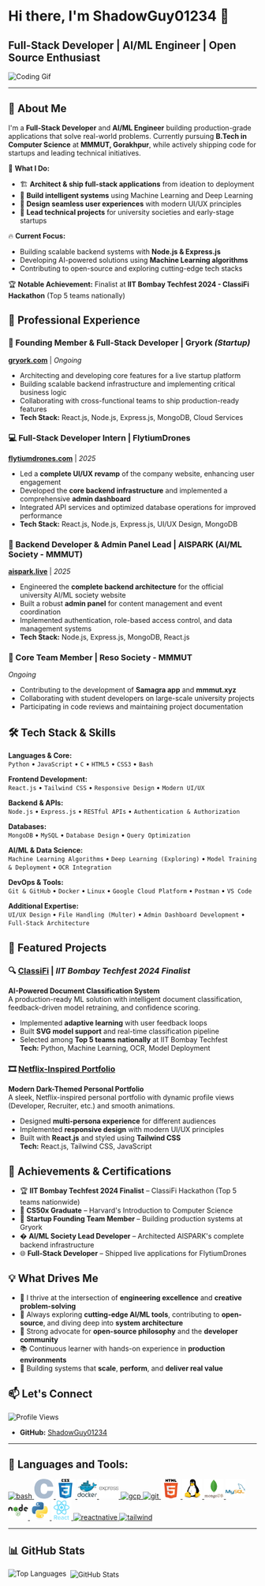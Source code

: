 # Hi there, I'm ShadowGuy01234 👋

## Full-Stack Developer | AI/ML Engineer | Open Source Enthusiast

![Coding Gif](https://media.giphy.com/media/qgQUggAC3Pfv687qPC/giphy.gif)

---

## 🚀 About Me

I'm a **Full-Stack Developer** and **AI/ML Engineer** building production-grade applications that solve real-world problems. Currently pursuing **B.Tech in Computer Science** at **MMMUT, Gorakhpur**, while actively shipping code for startups and leading technical initiatives.

💼 **What I Do:**

- 🏗️ **Architect & ship full-stack applications** from ideation to deployment
- 🤖 **Build intelligent systems** using Machine Learning and Deep Learning
- 🎨 **Design seamless user experiences** with modern UI/UX principles
- 🚀 **Lead technical projects** for university societies and early-stage startups

🔥 **Current Focus:**

- Building scalable backend systems with **Node.js & Express.js**
- Developing AI-powered solutions using **Machine Learning algorithms**
- Contributing to open-source and exploring cutting-edge tech stacks

🏆 **Notable Achievement:** Finalist at **IIT Bombay Techfest 2024 - ClassiFi Hackathon** (Top 5 teams nationally)

## 💼 Professional Experience

### 🚀 Founding Member & Full-Stack Developer | **Gryork** _(Startup)_

**[gryork.com](https://www.gryork.com/)** | _Ongoing_

- Architecting and developing core features for a live startup platform
- Building scalable backend infrastructure and implementing critical business logic
- Collaborating with cross-functional teams to ship production-ready features
- **Tech Stack:** React.js, Node.js, Express.js, MongoDB, Cloud Services

### 💻 Full-Stack Developer Intern | **FlytiumDrones**

**[flytiumdrones.com](https://www.flytiumdrones.com/)** | _2025_

- Led a **complete UI/UX revamp** of the company website, enhancing user engagement
- Developed the **core backend infrastructure** and implemented a comprehensive **admin dashboard**
- Integrated API services and optimized database operations for improved performance
- **Tech Stack:** React.js, Node.js, Express.js, UI/UX Design, MongoDB

### 🤖 Backend Developer & Admin Panel Lead | **AISPARK (AI/ML Society - MMMUT)**

**[aispark.live](https://www.aispark.live/)** | _2025_

- Engineered the **complete backend architecture** for the official university AI/ML society website
- Built a robust **admin panel** for content management and event coordination
- Implemented authentication, role-based access control, and data management systems
- **Tech Stack:** Node.js, Express.js, MongoDB, React.js

### 🧩 Core Team Member | **Reso Society - MMMUT**

_Ongoing_

- Contributing to the development of **Samagra app** and **mmmut.xyz**
- Collaborating with student developers on large-scale university projects
- Participating in code reviews and maintaining project documentation

## 🛠️ Tech Stack & Skills

**Languages & Core:**  
`Python` • `JavaScript` • `C` • `HTML5` • `CSS3` • `Bash`

**Frontend Development:**  
`React.js` • `Tailwind CSS` • `Responsive Design` • `Modern UI/UX`

**Backend & APIs:**  
`Node.js` • `Express.js` • `RESTful APIs` • `Authentication & Authorization`

**Databases:**  
`MongoDB` • `MySQL` • `Database Design` • `Query Optimization`

**AI/ML & Data Science:**  
`Machine Learning Algorithms` • `Deep Learning (Exploring)` • `Model Training & Deployment` • `OCR Integration`

**DevOps & Tools:**  
`Git & GitHub` • `Docker` • `Linux` • `Google Cloud Platform` • `Postman` • `VS Code`

**Additional Expertise:**  
`UI/UX Design` • `File Handling (Multer)` • `Admin Dashboard Development` • `Full-Stack Architecture`

## 🚧 Featured Projects

### 🔍 [ClassiFi](https://github.com/ShadowGuy01234/Classifi) | _IIT Bombay Techfest 2024 Finalist_

**AI-Powered Document Classification System**  
A production-ready ML solution with intelligent document classification, feedback-driven model retraining, and confidence scoring.

- Implemented **adaptive learning** with user feedback loops
- Built **SVG model support** and real-time classification pipeline
- Selected among **Top 5 teams nationally** at IIT Bombay Techfest  
  **Tech:** Python, Machine Learning, OCR, Model Deployment

### 🎞️ [Netflix-Inspired Portfolio](https://github.com/ShadowGuy01234/Portfolio)

**Modern Dark-Themed Personal Portfolio**  
A sleek, Netflix-inspired personal portfolio with dynamic profile views (Developer, Recruiter, etc.) and smooth animations.

- Designed **multi-persona experience** for different audiences
- Implemented **responsive design** with modern UI/UX principles
- Built with **React.js** and styled using **Tailwind CSS**  
  **Tech:** React.js, Tailwind CSS, JavaScript

## 🎯 Achievements & Certifications

- 🏆 **IIT Bombay Techfest 2024 Finalist** – ClassiFi Hackathon (Top 5 teams nationwide)
- 🧠 **CS50x Graduate** – Harvard's Introduction to Computer Science
- 💼 **Startup Founding Team Member** – Building production systems at Gryork
- � **AI/ML Society Lead Developer** – Architected AISPARK's complete backend infrastructure
- 🌐 **Full-Stack Developer** – Shipped live applications for FlytiumDrones

## 💡 What Drives Me

- 🧠 I thrive at the intersection of **engineering excellence** and **creative problem-solving**
- 🚀 Always exploring **cutting-edge AI/ML tools**, contributing to **open-source**, and diving deep into **system architecture**
- 🐧 Strong advocate for **open-source philosophy** and the **developer community**
- 📚 Continuous learner with hands-on experience in **production environments**
- 🎯 Building systems that **scale**, **perform**, and **deliver real value**

## 📫 Let's Connect

<p align="left">
  <img src="https://komarev.com/ghpvc/?username=shadowguy01234&label=Profile%20views&color=0e75b6&style=flat" alt="Profile Views" />
</p>

- **GitHub:** [ShadowGuy01234](https://github.com/ShadowGuy01234)

---

## 🔧 Languages and Tools:

<p align="left">
  <a href="https://www.gnu.org/software/bash/" target="_blank" rel="noreferrer">
    <img src="https://www.vectorlogo.zone/logos/gnu_bash/gnu_bash-icon.svg" alt="bash" width="40" height="40"/> 
  </a> 
  <a href="https://www.cprogramming.com/" target="_blank" rel="noreferrer"> 
    <img src="https://raw.githubusercontent.com/devicons/devicon/master/icons/c/c-original.svg" alt="c" width="40" height="40"/> 
  </a> 
  <a href="https://www.w3schools.com/css/" target="_blank" rel="noreferrer"> 
    <img src="https://raw.githubusercontent.com/devicons/devicon/master/icons/css3/css3-original-wordmark.svg" alt="css3" width="40" height="40"/> 
  </a> 
  <a href="https://www.docker.com/" target="_blank" rel="noreferrer"> 
    <img src="https://raw.githubusercontent.com/devicons/devicon/master/icons/docker/docker-original-wordmark.svg" alt="docker" width="40" height="40"/> 
  </a> 
  <a href="https://expressjs.com" target="_blank" rel="noreferrer"> 
    <img src="https://raw.githubusercontent.com/devicons/devicon/master/icons/express/express-original-wordmark.svg" alt="express" width="40" height="40"/> 
  </a> 
  <a href="https://cloud.google.com" target="_blank" rel="noreferrer"> 
    <img src="https://www.vectorlogo.zone/logos/google_cloud/google_cloud-icon.svg" alt="gcp" width="40" height="40"/> 
  </a> 
  <a href="https://git-scm.com/" target="_blank" rel="noreferrer"> 
    <img src="https://www.vectorlogo.zone/logos/git-scm/git-scm-icon.svg" alt="git" width="40" height="40"/> 
  </a> 
  <a href="https://www.w3.org/html/" target="_blank" rel="noreferrer"> 
    <img src="https://raw.githubusercontent.com/devicons/devicon/master/icons/html5/html5-original-wordmark.svg" alt="html5" width="40" height="40"/> 
  </a> 
  <a href="https://www.linux.org/" target="_blank" rel="noreferrer"> 
    <img src="https://raw.githubusercontent.com/devicons/devicon/master/icons/linux/linux-original.svg" alt="linux" width="40" height="40"/> 
  </a> 
  <a href="https://www.mongodb.com/" target="_blank" rel="noreferrer"> 
    <img src="https://raw.githubusercontent.com/devicons/devicon/master/icons/mongodb/mongodb-original-wordmark.svg" alt="mongodb" width="40" height="40"/> 
  </a> 
  <a href="https://www.mysql.com/" target="_blank" rel="noreferrer"> 
    <img src="https://raw.githubusercontent.com/devicons/devicon/master/icons/mysql/mysql-original-wordmark.svg" alt="mysql" width="40" height="40"/> 
  </a> 
  <a href="https://nodejs.org" target="_blank" rel="noreferrer"> 
    <img src="https://raw.githubusercontent.com/devicons/devicon/master/icons/nodejs/nodejs-original-wordmark.svg" alt="nodejs" width="40" height="40"/> 
  </a> 
  <a href="https://www.python.org" target="_blank" rel="noreferrer"> 
    <img src="https://raw.githubusercontent.com/devicons/devicon/master/icons/python/python-original.svg" alt="python" width="40" height="40"/> 
  </a> 
  <a href="https://reactjs.org/" target="_blank" rel="noreferrer"> 
    <img src="https://raw.githubusercontent.com/devicons/devicon/master/icons/react/react-original-wordmark.svg" alt="react" width="40" height="40"/> 
  </a> 
  <a href="https://reactnative.dev/" target="_blank" rel="noreferrer"> 
    <img src="https://reactnative.dev/img/header_logo.svg" alt="reactnative" width="40" height="40"/> 
  </a> 
  <a href="https://tailwindcss.com/" target="_blank" rel="noreferrer"> 
    <img src="https://www.vectorlogo.zone/logos/tailwindcss/tailwindcss-icon.svg" alt="tailwind" width="40" height="40"/> 
  </a> 
</p>

---

## 📊 GitHub Stats

<p>
  <img align="left" src="https://github-readme-stats.vercel.app/api/top-langs?username=shadowguy01234&show_icons=true&locale=en&layout=compact&theme=tokyonight" alt="Top Languages" />
</p>

<p>&nbsp;
  <img align="center" src="https://github-readme-stats.vercel.app/api?username=shadowguy01234&show_icons=true&locale=en&theme=tokyonight" alt="GitHub Stats" />
</p>
